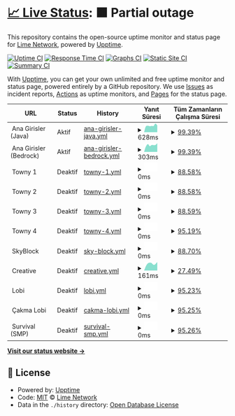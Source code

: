 # [📈 Live Status](https://status.craftlime.net): <!--live status--> **🟧 Partial outage**

This repository contains the open-source uptime monitor and status page for [Lime Network](https://craftlime.net), powered by [Upptime](https://github.com/upptime/upptime).

[![Uptime CI](https://github.com/limenetwork/limestatus/workflows/Uptime%20CI/badge.svg)](https://github.com/limenetwork/limestatus/actions?query=workflow%3A%22Uptime+CI%22)
[![Response Time CI](https://github.com/limenetwork/limestatus/workflows/Response%20Time%20CI/badge.svg)](https://github.com/limenetwork/limestatus/actions?query=workflow%3A%22Response+Time+CI%22)
[![Graphs CI](https://github.com/limenetwork/limestatus/workflows/Graphs%20CI/badge.svg)](https://github.com/limenetwork/limestatus/actions?query=workflow%3A%22Graphs+CI%22)
[![Static Site CI](https://github.com/limenetwork/limestatus/workflows/Static%20Site%20CI/badge.svg)](https://github.com/limenetwork/limestatus/actions?query=workflow%3A%22Static+Site+CI%22)
[![Summary CI](https://github.com/limenetwork/limestatus/workflows/Summary%20CI/badge.svg)](https://github.com/limenetwork/limestatus/actions?query=workflow%3A%22Summary+CI%22)

With [Upptime](https://upptime.js.org), you can get your own unlimited and free uptime monitor and status page, powered entirely by a GitHub repository. We use [Issues](https://github.com/limenetwork/limestatus/issues) as incident reports, [Actions](https://github.com/limenetwork/limestatus/actions) as uptime monitors, and [Pages](https://status.craftlime.net) for the status page.

<!--start: status pages-->
<!-- This summary is generated by Upptime (https://github.com/upptime/upptime) -->
<!-- Do not edit this manually, your changes will be overwritten -->
<!-- prettier-ignore -->
| URL | Status | History | Yanıt Süresi | Tüm Zamanların Çalışma Süresi |
| --- | ------ | ------- | ------------- | ------ |
| <img alt="" src="https://craftlime.net/apps/main/public/assets/img/extras/header-logo.png" height="13"> Ana Girisler (Java) | Aktif | [ana-girisler-java.yml](https://github.com/LimeNetwork/limestatus/commits/HEAD/history/ana-girisler-java.yml) | <details><summary><img alt="Response time graph" src="./graphs/ana-girisler-java/response-time-week.png" height="20"> 628ms</summary><br><a href="https://status.craftlime.net/history/ana-girisler-java"><img alt="Yanıt Süresi 628" src="https://img.shields.io/endpoint?url=https%3A%2F%2Fraw.githubusercontent.com%2FLimeNetwork%2Flimestatus%2FHEAD%2Fapi%2Fana-girisler-java%2Fresponse-time.json"></a><br><a href="https://status.craftlime.net/history/ana-girisler-java"><img alt="24 saatlik yanıt süresi 749" src="https://img.shields.io/endpoint?url=https%3A%2F%2Fraw.githubusercontent.com%2FLimeNetwork%2Flimestatus%2FHEAD%2Fapi%2Fana-girisler-java%2Fresponse-time-day.json"></a><br><a href="https://status.craftlime.net/history/ana-girisler-java"><img alt="7 günlük yanıt süresi 628" src="https://img.shields.io/endpoint?url=https%3A%2F%2Fraw.githubusercontent.com%2FLimeNetwork%2Flimestatus%2FHEAD%2Fapi%2Fana-girisler-java%2Fresponse-time-week.json"></a><br><a href="https://status.craftlime.net/history/ana-girisler-java"><img alt="30 günlük yanıt süresi 628" src="https://img.shields.io/endpoint?url=https%3A%2F%2Fraw.githubusercontent.com%2FLimeNetwork%2Flimestatus%2FHEAD%2Fapi%2Fana-girisler-java%2Fresponse-time-month.json"></a><br><a href="https://status.craftlime.net/history/ana-girisler-java"><img alt="1 yıllık yanıt süresi 628" src="https://img.shields.io/endpoint?url=https%3A%2F%2Fraw.githubusercontent.com%2FLimeNetwork%2Flimestatus%2FHEAD%2Fapi%2Fana-girisler-java%2Fresponse-time-year.json"></a></details> | <details><summary><a href="https://status.craftlime.net/history/ana-girisler-java">99.39%</a></summary><a href="https://status.craftlime.net/history/ana-girisler-java"><img alt="Tüm Zamanların Çalışma Süresi 99.39%" src="https://img.shields.io/endpoint?url=https%3A%2F%2Fraw.githubusercontent.com%2FLimeNetwork%2Flimestatus%2FHEAD%2Fapi%2Fana-girisler-java%2Fuptime.json"></a><br><a href="https://status.craftlime.net/history/ana-girisler-java"><img alt="24 saatlik çalışma süresi 96.00%" src="https://img.shields.io/endpoint?url=https%3A%2F%2Fraw.githubusercontent.com%2FLimeNetwork%2Flimestatus%2FHEAD%2Fapi%2Fana-girisler-java%2Fuptime-day.json"></a><br><a href="https://status.craftlime.net/history/ana-girisler-java"><img alt="7 günlük çalışma süresi 99.39%" src="https://img.shields.io/endpoint?url=https%3A%2F%2Fraw.githubusercontent.com%2FLimeNetwork%2Flimestatus%2FHEAD%2Fapi%2Fana-girisler-java%2Fuptime-week.json"></a><br><a href="https://status.craftlime.net/history/ana-girisler-java"><img alt="30 günlük çalışma süresi 99.39%" src="https://img.shields.io/endpoint?url=https%3A%2F%2Fraw.githubusercontent.com%2FLimeNetwork%2Flimestatus%2FHEAD%2Fapi%2Fana-girisler-java%2Fuptime-month.json"></a><br><a href="https://status.craftlime.net/history/ana-girisler-java"><img alt="1 yıllık çalışma süresi 99.39%" src="https://img.shields.io/endpoint?url=https%3A%2F%2Fraw.githubusercontent.com%2FLimeNetwork%2Flimestatus%2FHEAD%2Fapi%2Fana-girisler-java%2Fuptime-year.json"></a></details>
| <img alt="" src="https://craftlime.net/apps/main/public/assets/img/extras/header-logo.png" height="13"> Ana Girisler (Bedrock) | Aktif | [ana-girisler-bedrock.yml](https://github.com/LimeNetwork/limestatus/commits/HEAD/history/ana-girisler-bedrock.yml) | <details><summary><img alt="Response time graph" src="./graphs/ana-girisler-bedrock/response-time-week.png" height="20"> 303ms</summary><br><a href="https://status.craftlime.net/history/ana-girisler-bedrock"><img alt="Yanıt Süresi 303" src="https://img.shields.io/endpoint?url=https%3A%2F%2Fraw.githubusercontent.com%2FLimeNetwork%2Flimestatus%2FHEAD%2Fapi%2Fana-girisler-bedrock%2Fresponse-time.json"></a><br><a href="https://status.craftlime.net/history/ana-girisler-bedrock"><img alt="24 saatlik yanıt süresi 280" src="https://img.shields.io/endpoint?url=https%3A%2F%2Fraw.githubusercontent.com%2FLimeNetwork%2Flimestatus%2FHEAD%2Fapi%2Fana-girisler-bedrock%2Fresponse-time-day.json"></a><br><a href="https://status.craftlime.net/history/ana-girisler-bedrock"><img alt="7 günlük yanıt süresi 303" src="https://img.shields.io/endpoint?url=https%3A%2F%2Fraw.githubusercontent.com%2FLimeNetwork%2Flimestatus%2FHEAD%2Fapi%2Fana-girisler-bedrock%2Fresponse-time-week.json"></a><br><a href="https://status.craftlime.net/history/ana-girisler-bedrock"><img alt="30 günlük yanıt süresi 303" src="https://img.shields.io/endpoint?url=https%3A%2F%2Fraw.githubusercontent.com%2FLimeNetwork%2Flimestatus%2FHEAD%2Fapi%2Fana-girisler-bedrock%2Fresponse-time-month.json"></a><br><a href="https://status.craftlime.net/history/ana-girisler-bedrock"><img alt="1 yıllık yanıt süresi 303" src="https://img.shields.io/endpoint?url=https%3A%2F%2Fraw.githubusercontent.com%2FLimeNetwork%2Flimestatus%2FHEAD%2Fapi%2Fana-girisler-bedrock%2Fresponse-time-year.json"></a></details> | <details><summary><a href="https://status.craftlime.net/history/ana-girisler-bedrock">99.39%</a></summary><a href="https://status.craftlime.net/history/ana-girisler-bedrock"><img alt="Tüm Zamanların Çalışma Süresi 99.39%" src="https://img.shields.io/endpoint?url=https%3A%2F%2Fraw.githubusercontent.com%2FLimeNetwork%2Flimestatus%2FHEAD%2Fapi%2Fana-girisler-bedrock%2Fuptime.json"></a><br><a href="https://status.craftlime.net/history/ana-girisler-bedrock"><img alt="24 saatlik çalışma süresi 96.04%" src="https://img.shields.io/endpoint?url=https%3A%2F%2Fraw.githubusercontent.com%2FLimeNetwork%2Flimestatus%2FHEAD%2Fapi%2Fana-girisler-bedrock%2Fuptime-day.json"></a><br><a href="https://status.craftlime.net/history/ana-girisler-bedrock"><img alt="7 günlük çalışma süresi 99.39%" src="https://img.shields.io/endpoint?url=https%3A%2F%2Fraw.githubusercontent.com%2FLimeNetwork%2Flimestatus%2FHEAD%2Fapi%2Fana-girisler-bedrock%2Fuptime-week.json"></a><br><a href="https://status.craftlime.net/history/ana-girisler-bedrock"><img alt="30 günlük çalışma süresi 99.39%" src="https://img.shields.io/endpoint?url=https%3A%2F%2Fraw.githubusercontent.com%2FLimeNetwork%2Flimestatus%2FHEAD%2Fapi%2Fana-girisler-bedrock%2Fuptime-month.json"></a><br><a href="https://status.craftlime.net/history/ana-girisler-bedrock"><img alt="1 yıllık çalışma süresi 99.39%" src="https://img.shields.io/endpoint?url=https%3A%2F%2Fraw.githubusercontent.com%2FLimeNetwork%2Flimestatus%2FHEAD%2Fapi%2Fana-girisler-bedrock%2Fuptime-year.json"></a></details>
| <img alt="" src="https://craftlime.net/apps/main/public/assets/img/extras/header-logo.png" height="13"> Towny 1 | Deaktif | [towny-1.yml](https://github.com/LimeNetwork/limestatus/commits/HEAD/history/towny-1.yml) | <details><summary><img alt="Response time graph" src="./graphs/towny-1/response-time-week.png" height="20"> 0ms</summary><br><a href="https://status.craftlime.net/history/towny-1"><img alt="Yanıt Süresi 219" src="https://img.shields.io/endpoint?url=https%3A%2F%2Fraw.githubusercontent.com%2FLimeNetwork%2Flimestatus%2FHEAD%2Fapi%2Ftowny-1%2Fresponse-time.json"></a><br><a href="https://status.craftlime.net/history/towny-1"><img alt="24 saatlik yanıt süresi 0" src="https://img.shields.io/endpoint?url=https%3A%2F%2Fraw.githubusercontent.com%2FLimeNetwork%2Flimestatus%2FHEAD%2Fapi%2Ftowny-1%2Fresponse-time-day.json"></a><br><a href="https://status.craftlime.net/history/towny-1"><img alt="7 günlük yanıt süresi 0" src="https://img.shields.io/endpoint?url=https%3A%2F%2Fraw.githubusercontent.com%2FLimeNetwork%2Flimestatus%2FHEAD%2Fapi%2Ftowny-1%2Fresponse-time-week.json"></a><br><a href="https://status.craftlime.net/history/towny-1"><img alt="30 günlük yanıt süresi 0" src="https://img.shields.io/endpoint?url=https%3A%2F%2Fraw.githubusercontent.com%2FLimeNetwork%2Flimestatus%2FHEAD%2Fapi%2Ftowny-1%2Fresponse-time-month.json"></a><br><a href="https://status.craftlime.net/history/towny-1"><img alt="1 yıllık yanıt süresi 219" src="https://img.shields.io/endpoint?url=https%3A%2F%2Fraw.githubusercontent.com%2FLimeNetwork%2Flimestatus%2FHEAD%2Fapi%2Ftowny-1%2Fresponse-time-year.json"></a></details> | <details><summary><a href="https://status.craftlime.net/history/towny-1">88.58%</a></summary><a href="https://status.craftlime.net/history/towny-1"><img alt="Tüm Zamanların Çalışma Süresi 37.32%" src="https://img.shields.io/endpoint?url=https%3A%2F%2Fraw.githubusercontent.com%2FLimeNetwork%2Flimestatus%2FHEAD%2Fapi%2Ftowny-1%2Fuptime.json"></a><br><a href="https://status.craftlime.net/history/towny-1"><img alt="24 saatlik çalışma süresi 100.00%" src="https://img.shields.io/endpoint?url=https%3A%2F%2Fraw.githubusercontent.com%2FLimeNetwork%2Flimestatus%2FHEAD%2Fapi%2Ftowny-1%2Fuptime-day.json"></a><br><a href="https://status.craftlime.net/history/towny-1"><img alt="7 günlük çalışma süresi 88.58%" src="https://img.shields.io/endpoint?url=https%3A%2F%2Fraw.githubusercontent.com%2FLimeNetwork%2Flimestatus%2FHEAD%2Fapi%2Ftowny-1%2Fuptime-week.json"></a><br><a href="https://status.craftlime.net/history/towny-1"><img alt="30 günlük çalışma süresi 28.72%" src="https://img.shields.io/endpoint?url=https%3A%2F%2Fraw.githubusercontent.com%2FLimeNetwork%2Flimestatus%2FHEAD%2Fapi%2Ftowny-1%2Fuptime-month.json"></a><br><a href="https://status.craftlime.net/history/towny-1"><img alt="1 yıllık çalışma süresi 37.32%" src="https://img.shields.io/endpoint?url=https%3A%2F%2Fraw.githubusercontent.com%2FLimeNetwork%2Flimestatus%2FHEAD%2Fapi%2Ftowny-1%2Fuptime-year.json"></a></details>
| <img alt="" src="https://craftlime.net/apps/main/public/assets/img/extras/header-logo.png" height="13"> Towny 2 | Deaktif | [towny-2.yml](https://github.com/LimeNetwork/limestatus/commits/HEAD/history/towny-2.yml) | <details><summary><img alt="Response time graph" src="./graphs/towny-2/response-time-week.png" height="20"> 0ms</summary><br><a href="https://status.craftlime.net/history/towny-2"><img alt="Yanıt Süresi 222" src="https://img.shields.io/endpoint?url=https%3A%2F%2Fraw.githubusercontent.com%2FLimeNetwork%2Flimestatus%2FHEAD%2Fapi%2Ftowny-2%2Fresponse-time.json"></a><br><a href="https://status.craftlime.net/history/towny-2"><img alt="24 saatlik yanıt süresi 0" src="https://img.shields.io/endpoint?url=https%3A%2F%2Fraw.githubusercontent.com%2FLimeNetwork%2Flimestatus%2FHEAD%2Fapi%2Ftowny-2%2Fresponse-time-day.json"></a><br><a href="https://status.craftlime.net/history/towny-2"><img alt="7 günlük yanıt süresi 0" src="https://img.shields.io/endpoint?url=https%3A%2F%2Fraw.githubusercontent.com%2FLimeNetwork%2Flimestatus%2FHEAD%2Fapi%2Ftowny-2%2Fresponse-time-week.json"></a><br><a href="https://status.craftlime.net/history/towny-2"><img alt="30 günlük yanıt süresi 0" src="https://img.shields.io/endpoint?url=https%3A%2F%2Fraw.githubusercontent.com%2FLimeNetwork%2Flimestatus%2FHEAD%2Fapi%2Ftowny-2%2Fresponse-time-month.json"></a><br><a href="https://status.craftlime.net/history/towny-2"><img alt="1 yıllık yanıt süresi 222" src="https://img.shields.io/endpoint?url=https%3A%2F%2Fraw.githubusercontent.com%2FLimeNetwork%2Flimestatus%2FHEAD%2Fapi%2Ftowny-2%2Fresponse-time-year.json"></a></details> | <details><summary><a href="https://status.craftlime.net/history/towny-2">88.58%</a></summary><a href="https://status.craftlime.net/history/towny-2"><img alt="Tüm Zamanların Çalışma Süresi 36.48%" src="https://img.shields.io/endpoint?url=https%3A%2F%2Fraw.githubusercontent.com%2FLimeNetwork%2Flimestatus%2FHEAD%2Fapi%2Ftowny-2%2Fuptime.json"></a><br><a href="https://status.craftlime.net/history/towny-2"><img alt="24 saatlik çalışma süresi 100.00%" src="https://img.shields.io/endpoint?url=https%3A%2F%2Fraw.githubusercontent.com%2FLimeNetwork%2Flimestatus%2FHEAD%2Fapi%2Ftowny-2%2Fuptime-day.json"></a><br><a href="https://status.craftlime.net/history/towny-2"><img alt="7 günlük çalışma süresi 88.58%" src="https://img.shields.io/endpoint?url=https%3A%2F%2Fraw.githubusercontent.com%2FLimeNetwork%2Flimestatus%2FHEAD%2Fapi%2Ftowny-2%2Fuptime-week.json"></a><br><a href="https://status.craftlime.net/history/towny-2"><img alt="30 günlük çalışma süresi 28.71%" src="https://img.shields.io/endpoint?url=https%3A%2F%2Fraw.githubusercontent.com%2FLimeNetwork%2Flimestatus%2FHEAD%2Fapi%2Ftowny-2%2Fuptime-month.json"></a><br><a href="https://status.craftlime.net/history/towny-2"><img alt="1 yıllık çalışma süresi 36.48%" src="https://img.shields.io/endpoint?url=https%3A%2F%2Fraw.githubusercontent.com%2FLimeNetwork%2Flimestatus%2FHEAD%2Fapi%2Ftowny-2%2Fuptime-year.json"></a></details>
| <img alt="" src="https://craftlime.net/apps/main/public/assets/img/extras/header-logo.png" height="13"> Towny 3 | Deaktif | [towny-3.yml](https://github.com/LimeNetwork/limestatus/commits/HEAD/history/towny-3.yml) | <details><summary><img alt="Response time graph" src="./graphs/towny-3/response-time-week.png" height="20"> 0ms</summary><br><a href="https://status.craftlime.net/history/towny-3"><img alt="Yanıt Süresi 228" src="https://img.shields.io/endpoint?url=https%3A%2F%2Fraw.githubusercontent.com%2FLimeNetwork%2Flimestatus%2FHEAD%2Fapi%2Ftowny-3%2Fresponse-time.json"></a><br><a href="https://status.craftlime.net/history/towny-3"><img alt="24 saatlik yanıt süresi 0" src="https://img.shields.io/endpoint?url=https%3A%2F%2Fraw.githubusercontent.com%2FLimeNetwork%2Flimestatus%2FHEAD%2Fapi%2Ftowny-3%2Fresponse-time-day.json"></a><br><a href="https://status.craftlime.net/history/towny-3"><img alt="7 günlük yanıt süresi 0" src="https://img.shields.io/endpoint?url=https%3A%2F%2Fraw.githubusercontent.com%2FLimeNetwork%2Flimestatus%2FHEAD%2Fapi%2Ftowny-3%2Fresponse-time-week.json"></a><br><a href="https://status.craftlime.net/history/towny-3"><img alt="30 günlük yanıt süresi 0" src="https://img.shields.io/endpoint?url=https%3A%2F%2Fraw.githubusercontent.com%2FLimeNetwork%2Flimestatus%2FHEAD%2Fapi%2Ftowny-3%2Fresponse-time-month.json"></a><br><a href="https://status.craftlime.net/history/towny-3"><img alt="1 yıllık yanıt süresi 228" src="https://img.shields.io/endpoint?url=https%3A%2F%2Fraw.githubusercontent.com%2FLimeNetwork%2Flimestatus%2FHEAD%2Fapi%2Ftowny-3%2Fresponse-time-year.json"></a></details> | <details><summary><a href="https://status.craftlime.net/history/towny-3">88.59%</a></summary><a href="https://status.craftlime.net/history/towny-3"><img alt="Tüm Zamanların Çalışma Süresi 37.63%" src="https://img.shields.io/endpoint?url=https%3A%2F%2Fraw.githubusercontent.com%2FLimeNetwork%2Flimestatus%2FHEAD%2Fapi%2Ftowny-3%2Fuptime.json"></a><br><a href="https://status.craftlime.net/history/towny-3"><img alt="24 saatlik çalışma süresi 100.00%" src="https://img.shields.io/endpoint?url=https%3A%2F%2Fraw.githubusercontent.com%2FLimeNetwork%2Flimestatus%2FHEAD%2Fapi%2Ftowny-3%2Fuptime-day.json"></a><br><a href="https://status.craftlime.net/history/towny-3"><img alt="7 günlük çalışma süresi 88.59%" src="https://img.shields.io/endpoint?url=https%3A%2F%2Fraw.githubusercontent.com%2FLimeNetwork%2Flimestatus%2FHEAD%2Fapi%2Ftowny-3%2Fuptime-week.json"></a><br><a href="https://status.craftlime.net/history/towny-3"><img alt="30 günlük çalışma süresi 30.01%" src="https://img.shields.io/endpoint?url=https%3A%2F%2Fraw.githubusercontent.com%2FLimeNetwork%2Flimestatus%2FHEAD%2Fapi%2Ftowny-3%2Fuptime-month.json"></a><br><a href="https://status.craftlime.net/history/towny-3"><img alt="1 yıllık çalışma süresi 37.63%" src="https://img.shields.io/endpoint?url=https%3A%2F%2Fraw.githubusercontent.com%2FLimeNetwork%2Flimestatus%2FHEAD%2Fapi%2Ftowny-3%2Fuptime-year.json"></a></details>
| <img alt="" src="https://craftlime.net/apps/main/public/assets/img/extras/header-logo.png" height="13"> Towny 4 | Deaktif | [towny-4.yml](https://github.com/LimeNetwork/limestatus/commits/HEAD/history/towny-4.yml) | <details><summary><img alt="Response time graph" src="./graphs/towny-4/response-time-week.png" height="20"> 0ms</summary><br><a href="https://status.craftlime.net/history/towny-4"><img alt="Yanıt Süresi 0" src="https://img.shields.io/endpoint?url=https%3A%2F%2Fraw.githubusercontent.com%2FLimeNetwork%2Flimestatus%2FHEAD%2Fapi%2Ftowny-4%2Fresponse-time.json"></a><br><a href="https://status.craftlime.net/history/towny-4"><img alt="24 saatlik yanıt süresi 0" src="https://img.shields.io/endpoint?url=https%3A%2F%2Fraw.githubusercontent.com%2FLimeNetwork%2Flimestatus%2FHEAD%2Fapi%2Ftowny-4%2Fresponse-time-day.json"></a><br><a href="https://status.craftlime.net/history/towny-4"><img alt="7 günlük yanıt süresi 0" src="https://img.shields.io/endpoint?url=https%3A%2F%2Fraw.githubusercontent.com%2FLimeNetwork%2Flimestatus%2FHEAD%2Fapi%2Ftowny-4%2Fresponse-time-week.json"></a><br><a href="https://status.craftlime.net/history/towny-4"><img alt="30 günlük yanıt süresi 0" src="https://img.shields.io/endpoint?url=https%3A%2F%2Fraw.githubusercontent.com%2FLimeNetwork%2Flimestatus%2FHEAD%2Fapi%2Ftowny-4%2Fresponse-time-month.json"></a><br><a href="https://status.craftlime.net/history/towny-4"><img alt="1 yıllık yanıt süresi 0" src="https://img.shields.io/endpoint?url=https%3A%2F%2Fraw.githubusercontent.com%2FLimeNetwork%2Flimestatus%2FHEAD%2Fapi%2Ftowny-4%2Fresponse-time-year.json"></a></details> | <details><summary><a href="https://status.craftlime.net/history/towny-4">95.19%</a></summary><a href="https://status.craftlime.net/history/towny-4"><img alt="Tüm Zamanların Çalışma Süresi 95.19%" src="https://img.shields.io/endpoint?url=https%3A%2F%2Fraw.githubusercontent.com%2FLimeNetwork%2Flimestatus%2FHEAD%2Fapi%2Ftowny-4%2Fuptime.json"></a><br><a href="https://status.craftlime.net/history/towny-4"><img alt="24 saatlik çalışma süresi 100.00%" src="https://img.shields.io/endpoint?url=https%3A%2F%2Fraw.githubusercontent.com%2FLimeNetwork%2Flimestatus%2FHEAD%2Fapi%2Ftowny-4%2Fuptime-day.json"></a><br><a href="https://status.craftlime.net/history/towny-4"><img alt="7 günlük çalışma süresi 95.19%" src="https://img.shields.io/endpoint?url=https%3A%2F%2Fraw.githubusercontent.com%2FLimeNetwork%2Flimestatus%2FHEAD%2Fapi%2Ftowny-4%2Fuptime-week.json"></a><br><a href="https://status.craftlime.net/history/towny-4"><img alt="30 günlük çalışma süresi 95.19%" src="https://img.shields.io/endpoint?url=https%3A%2F%2Fraw.githubusercontent.com%2FLimeNetwork%2Flimestatus%2FHEAD%2Fapi%2Ftowny-4%2Fuptime-month.json"></a><br><a href="https://status.craftlime.net/history/towny-4"><img alt="1 yıllık çalışma süresi 95.19%" src="https://img.shields.io/endpoint?url=https%3A%2F%2Fraw.githubusercontent.com%2FLimeNetwork%2Flimestatus%2FHEAD%2Fapi%2Ftowny-4%2Fuptime-year.json"></a></details>
| <img alt="" src="https://craftlime.net/apps/main/public/assets/img/extras/header-logo.png" height="13"> SkyBlock | Deaktif | [sky-block.yml](https://github.com/LimeNetwork/limestatus/commits/HEAD/history/sky-block.yml) | <details><summary><img alt="Response time graph" src="./graphs/sky-block/response-time-week.png" height="20"> 0ms</summary><br><a href="https://status.craftlime.net/history/sky-block"><img alt="Yanıt Süresi 161" src="https://img.shields.io/endpoint?url=https%3A%2F%2Fraw.githubusercontent.com%2FLimeNetwork%2Flimestatus%2FHEAD%2Fapi%2Fsky-block%2Fresponse-time.json"></a><br><a href="https://status.craftlime.net/history/sky-block"><img alt="24 saatlik yanıt süresi 0" src="https://img.shields.io/endpoint?url=https%3A%2F%2Fraw.githubusercontent.com%2FLimeNetwork%2Flimestatus%2FHEAD%2Fapi%2Fsky-block%2Fresponse-time-day.json"></a><br><a href="https://status.craftlime.net/history/sky-block"><img alt="7 günlük yanıt süresi 0" src="https://img.shields.io/endpoint?url=https%3A%2F%2Fraw.githubusercontent.com%2FLimeNetwork%2Flimestatus%2FHEAD%2Fapi%2Fsky-block%2Fresponse-time-week.json"></a><br><a href="https://status.craftlime.net/history/sky-block"><img alt="30 günlük yanıt süresi 0" src="https://img.shields.io/endpoint?url=https%3A%2F%2Fraw.githubusercontent.com%2FLimeNetwork%2Flimestatus%2FHEAD%2Fapi%2Fsky-block%2Fresponse-time-month.json"></a><br><a href="https://status.craftlime.net/history/sky-block"><img alt="1 yıllık yanıt süresi 161" src="https://img.shields.io/endpoint?url=https%3A%2F%2Fraw.githubusercontent.com%2FLimeNetwork%2Flimestatus%2FHEAD%2Fapi%2Fsky-block%2Fresponse-time-year.json"></a></details> | <details><summary><a href="https://status.craftlime.net/history/sky-block">88.70%</a></summary><a href="https://status.craftlime.net/history/sky-block"><img alt="Tüm Zamanların Çalışma Süresi 36.11%" src="https://img.shields.io/endpoint?url=https%3A%2F%2Fraw.githubusercontent.com%2FLimeNetwork%2Flimestatus%2FHEAD%2Fapi%2Fsky-block%2Fuptime.json"></a><br><a href="https://status.craftlime.net/history/sky-block"><img alt="24 saatlik çalışma süresi 100.00%" src="https://img.shields.io/endpoint?url=https%3A%2F%2Fraw.githubusercontent.com%2FLimeNetwork%2Flimestatus%2FHEAD%2Fapi%2Fsky-block%2Fuptime-day.json"></a><br><a href="https://status.craftlime.net/history/sky-block"><img alt="7 günlük çalışma süresi 88.70%" src="https://img.shields.io/endpoint?url=https%3A%2F%2Fraw.githubusercontent.com%2FLimeNetwork%2Flimestatus%2FHEAD%2Fapi%2Fsky-block%2Fuptime-week.json"></a><br><a href="https://status.craftlime.net/history/sky-block"><img alt="30 günlük çalışma süresi 30.18%" src="https://img.shields.io/endpoint?url=https%3A%2F%2Fraw.githubusercontent.com%2FLimeNetwork%2Flimestatus%2FHEAD%2Fapi%2Fsky-block%2Fuptime-month.json"></a><br><a href="https://status.craftlime.net/history/sky-block"><img alt="1 yıllık çalışma süresi 36.11%" src="https://img.shields.io/endpoint?url=https%3A%2F%2Fraw.githubusercontent.com%2FLimeNetwork%2Flimestatus%2FHEAD%2Fapi%2Fsky-block%2Fuptime-year.json"></a></details>
| <img alt="" src="https://craftlime.net/apps/main/public/assets/img/extras/header-logo.png" height="13"> Creative | Deaktif | [creative.yml](https://github.com/LimeNetwork/limestatus/commits/HEAD/history/creative.yml) | <details><summary><img alt="Response time graph" src="./graphs/creative/response-time-week.png" height="20"> 161ms</summary><br><a href="https://status.craftlime.net/history/creative"><img alt="Yanıt Süresi 161" src="https://img.shields.io/endpoint?url=https%3A%2F%2Fraw.githubusercontent.com%2FLimeNetwork%2Flimestatus%2FHEAD%2Fapi%2Fcreative%2Fresponse-time.json"></a><br><a href="https://status.craftlime.net/history/creative"><img alt="24 saatlik yanıt süresi 0" src="https://img.shields.io/endpoint?url=https%3A%2F%2Fraw.githubusercontent.com%2FLimeNetwork%2Flimestatus%2FHEAD%2Fapi%2Fcreative%2Fresponse-time-day.json"></a><br><a href="https://status.craftlime.net/history/creative"><img alt="7 günlük yanıt süresi 161" src="https://img.shields.io/endpoint?url=https%3A%2F%2Fraw.githubusercontent.com%2FLimeNetwork%2Flimestatus%2FHEAD%2Fapi%2Fcreative%2Fresponse-time-week.json"></a><br><a href="https://status.craftlime.net/history/creative"><img alt="30 günlük yanıt süresi 161" src="https://img.shields.io/endpoint?url=https%3A%2F%2Fraw.githubusercontent.com%2FLimeNetwork%2Flimestatus%2FHEAD%2Fapi%2Fcreative%2Fresponse-time-month.json"></a><br><a href="https://status.craftlime.net/history/creative"><img alt="1 yıllık yanıt süresi 161" src="https://img.shields.io/endpoint?url=https%3A%2F%2Fraw.githubusercontent.com%2FLimeNetwork%2Flimestatus%2FHEAD%2Fapi%2Fcreative%2Fresponse-time-year.json"></a></details> | <details><summary><a href="https://status.craftlime.net/history/creative">27.49%</a></summary><a href="https://status.craftlime.net/history/creative"><img alt="Tüm Zamanların Çalışma Süresi 27.49%" src="https://img.shields.io/endpoint?url=https%3A%2F%2Fraw.githubusercontent.com%2FLimeNetwork%2Flimestatus%2FHEAD%2Fapi%2Fcreative%2Fuptime.json"></a><br><a href="https://status.craftlime.net/history/creative"><img alt="24 saatlik çalışma süresi 0.00%" src="https://img.shields.io/endpoint?url=https%3A%2F%2Fraw.githubusercontent.com%2FLimeNetwork%2Flimestatus%2FHEAD%2Fapi%2Fcreative%2Fuptime-day.json"></a><br><a href="https://status.craftlime.net/history/creative"><img alt="7 günlük çalışma süresi 27.49%" src="https://img.shields.io/endpoint?url=https%3A%2F%2Fraw.githubusercontent.com%2FLimeNetwork%2Flimestatus%2FHEAD%2Fapi%2Fcreative%2Fuptime-week.json"></a><br><a href="https://status.craftlime.net/history/creative"><img alt="30 günlük çalışma süresi 27.49%" src="https://img.shields.io/endpoint?url=https%3A%2F%2Fraw.githubusercontent.com%2FLimeNetwork%2Flimestatus%2FHEAD%2Fapi%2Fcreative%2Fuptime-month.json"></a><br><a href="https://status.craftlime.net/history/creative"><img alt="1 yıllık çalışma süresi 27.49%" src="https://img.shields.io/endpoint?url=https%3A%2F%2Fraw.githubusercontent.com%2FLimeNetwork%2Flimestatus%2FHEAD%2Fapi%2Fcreative%2Fuptime-year.json"></a></details>
| <img alt="" src="https://craftlime.net/apps/main/public/assets/img/extras/header-logo.png" height="13"> Lobi | Deaktif | [lobi.yml](https://github.com/LimeNetwork/limestatus/commits/HEAD/history/lobi.yml) | <details><summary><img alt="Response time graph" src="./graphs/lobi/response-time-week.png" height="20"> 0ms</summary><br><a href="https://status.craftlime.net/history/lobi"><img alt="Yanıt Süresi 0" src="https://img.shields.io/endpoint?url=https%3A%2F%2Fraw.githubusercontent.com%2FLimeNetwork%2Flimestatus%2FHEAD%2Fapi%2Flobi%2Fresponse-time.json"></a><br><a href="https://status.craftlime.net/history/lobi"><img alt="24 saatlik yanıt süresi 0" src="https://img.shields.io/endpoint?url=https%3A%2F%2Fraw.githubusercontent.com%2FLimeNetwork%2Flimestatus%2FHEAD%2Fapi%2Flobi%2Fresponse-time-day.json"></a><br><a href="https://status.craftlime.net/history/lobi"><img alt="7 günlük yanıt süresi 0" src="https://img.shields.io/endpoint?url=https%3A%2F%2Fraw.githubusercontent.com%2FLimeNetwork%2Flimestatus%2FHEAD%2Fapi%2Flobi%2Fresponse-time-week.json"></a><br><a href="https://status.craftlime.net/history/lobi"><img alt="30 günlük yanıt süresi 0" src="https://img.shields.io/endpoint?url=https%3A%2F%2Fraw.githubusercontent.com%2FLimeNetwork%2Flimestatus%2FHEAD%2Fapi%2Flobi%2Fresponse-time-month.json"></a><br><a href="https://status.craftlime.net/history/lobi"><img alt="1 yıllık yanıt süresi 0" src="https://img.shields.io/endpoint?url=https%3A%2F%2Fraw.githubusercontent.com%2FLimeNetwork%2Flimestatus%2FHEAD%2Fapi%2Flobi%2Fresponse-time-year.json"></a></details> | <details><summary><a href="https://status.craftlime.net/history/lobi">95.23%</a></summary><a href="https://status.craftlime.net/history/lobi"><img alt="Tüm Zamanların Çalışma Süresi 95.23%" src="https://img.shields.io/endpoint?url=https%3A%2F%2Fraw.githubusercontent.com%2FLimeNetwork%2Flimestatus%2FHEAD%2Fapi%2Flobi%2Fuptime.json"></a><br><a href="https://status.craftlime.net/history/lobi"><img alt="24 saatlik çalışma süresi 100.00%" src="https://img.shields.io/endpoint?url=https%3A%2F%2Fraw.githubusercontent.com%2FLimeNetwork%2Flimestatus%2FHEAD%2Fapi%2Flobi%2Fuptime-day.json"></a><br><a href="https://status.craftlime.net/history/lobi"><img alt="7 günlük çalışma süresi 95.23%" src="https://img.shields.io/endpoint?url=https%3A%2F%2Fraw.githubusercontent.com%2FLimeNetwork%2Flimestatus%2FHEAD%2Fapi%2Flobi%2Fuptime-week.json"></a><br><a href="https://status.craftlime.net/history/lobi"><img alt="30 günlük çalışma süresi 95.23%" src="https://img.shields.io/endpoint?url=https%3A%2F%2Fraw.githubusercontent.com%2FLimeNetwork%2Flimestatus%2FHEAD%2Fapi%2Flobi%2Fuptime-month.json"></a><br><a href="https://status.craftlime.net/history/lobi"><img alt="1 yıllık çalışma süresi 95.23%" src="https://img.shields.io/endpoint?url=https%3A%2F%2Fraw.githubusercontent.com%2FLimeNetwork%2Flimestatus%2FHEAD%2Fapi%2Flobi%2Fuptime-year.json"></a></details>
| <img alt="" src="https://craftlime.net/apps/main/public/assets/img/extras/header-logo.png" height="13"> Çakma Lobi | Deaktif | [cakma-lobi.yml](https://github.com/LimeNetwork/limestatus/commits/HEAD/history/cakma-lobi.yml) | <details><summary><img alt="Response time graph" src="./graphs/cakma-lobi/response-time-week.png" height="20"> 0ms</summary><br><a href="https://status.craftlime.net/history/cakma-lobi"><img alt="Yanıt Süresi 0" src="https://img.shields.io/endpoint?url=https%3A%2F%2Fraw.githubusercontent.com%2FLimeNetwork%2Flimestatus%2FHEAD%2Fapi%2Fcakma-lobi%2Fresponse-time.json"></a><br><a href="https://status.craftlime.net/history/cakma-lobi"><img alt="24 saatlik yanıt süresi 0" src="https://img.shields.io/endpoint?url=https%3A%2F%2Fraw.githubusercontent.com%2FLimeNetwork%2Flimestatus%2FHEAD%2Fapi%2Fcakma-lobi%2Fresponse-time-day.json"></a><br><a href="https://status.craftlime.net/history/cakma-lobi"><img alt="7 günlük yanıt süresi 0" src="https://img.shields.io/endpoint?url=https%3A%2F%2Fraw.githubusercontent.com%2FLimeNetwork%2Flimestatus%2FHEAD%2Fapi%2Fcakma-lobi%2Fresponse-time-week.json"></a><br><a href="https://status.craftlime.net/history/cakma-lobi"><img alt="30 günlük yanıt süresi 0" src="https://img.shields.io/endpoint?url=https%3A%2F%2Fraw.githubusercontent.com%2FLimeNetwork%2Flimestatus%2FHEAD%2Fapi%2Fcakma-lobi%2Fresponse-time-month.json"></a><br><a href="https://status.craftlime.net/history/cakma-lobi"><img alt="1 yıllık yanıt süresi 0" src="https://img.shields.io/endpoint?url=https%3A%2F%2Fraw.githubusercontent.com%2FLimeNetwork%2Flimestatus%2FHEAD%2Fapi%2Fcakma-lobi%2Fresponse-time-year.json"></a></details> | <details><summary><a href="https://status.craftlime.net/history/cakma-lobi">95.25%</a></summary><a href="https://status.craftlime.net/history/cakma-lobi"><img alt="Tüm Zamanların Çalışma Süresi 95.25%" src="https://img.shields.io/endpoint?url=https%3A%2F%2Fraw.githubusercontent.com%2FLimeNetwork%2Flimestatus%2FHEAD%2Fapi%2Fcakma-lobi%2Fuptime.json"></a><br><a href="https://status.craftlime.net/history/cakma-lobi"><img alt="24 saatlik çalışma süresi 100.00%" src="https://img.shields.io/endpoint?url=https%3A%2F%2Fraw.githubusercontent.com%2FLimeNetwork%2Flimestatus%2FHEAD%2Fapi%2Fcakma-lobi%2Fuptime-day.json"></a><br><a href="https://status.craftlime.net/history/cakma-lobi"><img alt="7 günlük çalışma süresi 95.25%" src="https://img.shields.io/endpoint?url=https%3A%2F%2Fraw.githubusercontent.com%2FLimeNetwork%2Flimestatus%2FHEAD%2Fapi%2Fcakma-lobi%2Fuptime-week.json"></a><br><a href="https://status.craftlime.net/history/cakma-lobi"><img alt="30 günlük çalışma süresi 95.25%" src="https://img.shields.io/endpoint?url=https%3A%2F%2Fraw.githubusercontent.com%2FLimeNetwork%2Flimestatus%2FHEAD%2Fapi%2Fcakma-lobi%2Fuptime-month.json"></a><br><a href="https://status.craftlime.net/history/cakma-lobi"><img alt="1 yıllık çalışma süresi 95.25%" src="https://img.shields.io/endpoint?url=https%3A%2F%2Fraw.githubusercontent.com%2FLimeNetwork%2Flimestatus%2FHEAD%2Fapi%2Fcakma-lobi%2Fuptime-year.json"></a></details>
| <img alt="" src="https://craftlime.net/apps/main/public/assets/img/extras/header-logo.png" height="13"> Survival (SMP) | Deaktif | [survival-smp.yml](https://github.com/LimeNetwork/limestatus/commits/HEAD/history/survival-smp.yml) | <details><summary><img alt="Response time graph" src="./graphs/survival-smp/response-time-week.png" height="20"> 0ms</summary><br><a href="https://status.craftlime.net/history/survival-smp"><img alt="Yanıt Süresi 0" src="https://img.shields.io/endpoint?url=https%3A%2F%2Fraw.githubusercontent.com%2FLimeNetwork%2Flimestatus%2FHEAD%2Fapi%2Fsurvival-smp%2Fresponse-time.json"></a><br><a href="https://status.craftlime.net/history/survival-smp"><img alt="24 saatlik yanıt süresi 0" src="https://img.shields.io/endpoint?url=https%3A%2F%2Fraw.githubusercontent.com%2FLimeNetwork%2Flimestatus%2FHEAD%2Fapi%2Fsurvival-smp%2Fresponse-time-day.json"></a><br><a href="https://status.craftlime.net/history/survival-smp"><img alt="7 günlük yanıt süresi 0" src="https://img.shields.io/endpoint?url=https%3A%2F%2Fraw.githubusercontent.com%2FLimeNetwork%2Flimestatus%2FHEAD%2Fapi%2Fsurvival-smp%2Fresponse-time-week.json"></a><br><a href="https://status.craftlime.net/history/survival-smp"><img alt="30 günlük yanıt süresi 0" src="https://img.shields.io/endpoint?url=https%3A%2F%2Fraw.githubusercontent.com%2FLimeNetwork%2Flimestatus%2FHEAD%2Fapi%2Fsurvival-smp%2Fresponse-time-month.json"></a><br><a href="https://status.craftlime.net/history/survival-smp"><img alt="1 yıllık yanıt süresi 0" src="https://img.shields.io/endpoint?url=https%3A%2F%2Fraw.githubusercontent.com%2FLimeNetwork%2Flimestatus%2FHEAD%2Fapi%2Fsurvival-smp%2Fresponse-time-year.json"></a></details> | <details><summary><a href="https://status.craftlime.net/history/survival-smp">95.26%</a></summary><a href="https://status.craftlime.net/history/survival-smp"><img alt="Tüm Zamanların Çalışma Süresi 95.26%" src="https://img.shields.io/endpoint?url=https%3A%2F%2Fraw.githubusercontent.com%2FLimeNetwork%2Flimestatus%2FHEAD%2Fapi%2Fsurvival-smp%2Fuptime.json"></a><br><a href="https://status.craftlime.net/history/survival-smp"><img alt="24 saatlik çalışma süresi 100.00%" src="https://img.shields.io/endpoint?url=https%3A%2F%2Fraw.githubusercontent.com%2FLimeNetwork%2Flimestatus%2FHEAD%2Fapi%2Fsurvival-smp%2Fuptime-day.json"></a><br><a href="https://status.craftlime.net/history/survival-smp"><img alt="7 günlük çalışma süresi 95.26%" src="https://img.shields.io/endpoint?url=https%3A%2F%2Fraw.githubusercontent.com%2FLimeNetwork%2Flimestatus%2FHEAD%2Fapi%2Fsurvival-smp%2Fuptime-week.json"></a><br><a href="https://status.craftlime.net/history/survival-smp"><img alt="30 günlük çalışma süresi 95.26%" src="https://img.shields.io/endpoint?url=https%3A%2F%2Fraw.githubusercontent.com%2FLimeNetwork%2Flimestatus%2FHEAD%2Fapi%2Fsurvival-smp%2Fuptime-month.json"></a><br><a href="https://status.craftlime.net/history/survival-smp"><img alt="1 yıllık çalışma süresi 95.26%" src="https://img.shields.io/endpoint?url=https%3A%2F%2Fraw.githubusercontent.com%2FLimeNetwork%2Flimestatus%2FHEAD%2Fapi%2Fsurvival-smp%2Fuptime-year.json"></a></details>

<!--end: status pages-->

[**Visit our status website →**](https://status.craftlime.net)

## 📄 License

- Powered by: [Upptime](https://github.com/upptime/upptime)
- Code: [MIT](./LICENSE) © [Lime Network](https://craftlime.net)
- Data in the `./history` directory: [Open Database License](https://opendatacommons.org/licenses/odbl/1-0/)

